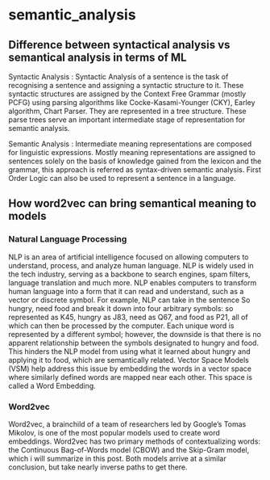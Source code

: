 # semantic_analysis

## Difference between syntactical analysis vs semantical analysis in terms of ML

Syntactic Analysis : Syntactic Analysis of a sentence is the task of recognising a sentence and assigning a syntactic structure to it. These syntactic structures are assigned by the Context Free Grammar (mostly PCFG) using parsing algorithms like Cocke-Kasami-Younger (CKY), Earley algorithm, Chart Parser. They are represented in a tree structure. These parse trees serve an important intermediate stage of representation for semantic analysis.

Semantic Analysis : Intermediate meaning representations are composed for linguistic expressions. Mostly meaning representations are assigned to sentences solely on the basis of knowledge gained from the lexicon and the grammar, this approach is referred as syntax-driven semantic analysis. First Order Logic can also be used to represent a sentence in a language.

## How word2vec can bring semantical meaning to models

### Natural Language Processing 
NLP is an area of artificial intelligence focused on allowing computers to understand, process, and analyze human language. NLP is widely used in the tech industry, serving as a backbone to search engines, spam filters, language translation and much more. NLP enables computers to transform human language into a form that it can read and understand, such as a vector or discrete symbol. For example, NLP can take in the sentence So hungry, need food and break it down into four arbitrary symbols: so represented as K45, hungry as J83, need as Q67, and food as P21, all of which can then be processed by the computer. Each unique word is represented by a different symbol; however, the downside is that there is no apparent relationship between the symbols designated to hungry and food. This hinders the NLP model from using what it learned about hungry and applying it to food, which are semantically related. Vector Space Models (VSM) help address this issue by embedding the words in a vector space where similarly defined words are mapped near each other. This space is called a Word Embedding.

### Word2vec
Word2vec, a brainchild of a team of researchers led by Google’s Tomas Mikolov, is one of the most popular models used to create word embeddings. Word2vec has two primary methods of contextualizing words: the Continuous Bag-of-Words model (CBOW) and the Skip-Gram model, which i will summarize in this post. Both models arrive at a similar conclusion, but take nearly inverse paths to get there.

